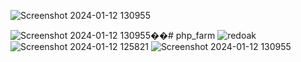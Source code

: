
![Screenshot 2024-01-12 130955](https://github.com/phoomtanet/farm_ponic/assets/143348885/c698ad19-3d38-452d-9b74-3e31662065f2)

![Screenshot 2024-01-12 130955](https://github.com/phoomtanet/farm_ponic/assets/143348885/537a4186-90a1-4f99-8c62-120e95e84726)��#   p h p _ f a r m 
 
 ![redoak](https://github.com/phoomtanet/farm_ponic/assets/143348885/a33c3f76-1b03-4ca1-9112-f3bc6d6408b7)
![Screenshot 2024-01-12 125821](https://github.com/phoomtanet/farm_ponic/assets/143348885/b580e538-4b38-427d-8b74-5d323444f7ef)
![Screenshot 2024-01-12 130955](https://github.com/phoomtanet/farm_ponic/assets/143348885/f6b75410-d3ba-499a-9267-903e86ddd1ae)
